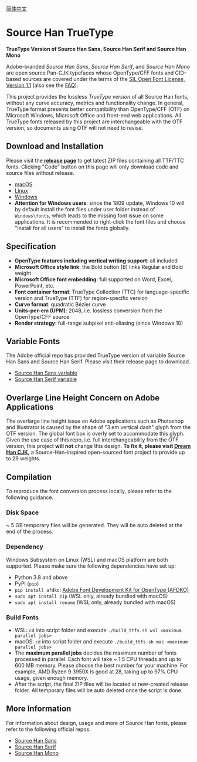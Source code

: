 [简体中文](README.md)

# Source Han TrueType

**TrueType Version of Source Han Sans, Source Han Serif and Source Han Mono**

Adobe-branded *Source Han Sans*, *Source Han Serif*, and *Source Han Mono* are open source Pan-CJK typefaces whose OpenType/CFF fonts and CID-based sources are covered under the terms of the [SIL Open Font License, Version 1.1](http://scripts.sil.org/OFL) (also see the [FAQ](http://scripts.sil.org/cms/scripts/page.php?item_id=OFL-FAQ_web)).

This project provides the lossless *TrueType version* of all Source Han fonts, without any curve accuracy, metrics and functionality change. In general, TrueType format presents better compatibility than OpenType/CFF (OTF) on Microsoft Windows, Microsoft Office and front-end web applications. All TrueType fonts released by this project are interchangeable with the OTF version, so documents using OTF will not need to revise.


## Download and Installation

Please visit the [**release page**](https://github.com/Pal3love/Source-Han-TrueType/releases) to get latest ZIP files containing all TTF/TTC fonts. Clicking "Code" button on this page will only download code and source files without release.

* [macOS](https://support.apple.com/en-us/HT201749)
* [Linux](https://github.com/adobe-fonts/source-code-pro/issues/17#issuecomment-8967116)
* [Windows](https://www.microsoft.com/en-us/Typography/TrueTypeInstall.aspx)
* **Attention for Windows users**: since the 1809 update, Windows 10 will by default install the font files under user folder instead of `Windows\fonts`, which leads to the missing font issue on some applications. It is recommended to right-click the font files and choose "Install for all users" to install the fonts globally.


## Specification

* **OpenType features including vertical writing support**: all included
* **Microsoft Office style link**: the Bold button (B) links Regular and Bold weight
* **Microsoft Office font embedding**: full supported on Word, Excel, PowerPoint, etc.
* **Font container format**: TrueType Collection (TTC) for language-specific version and TrueType (TTF) for region-specific version
* **Curve format**: quadratic Bézier curve
* **Units-per-em (UPM)**: 2048, i.e. lossless conversion from the OpenType/CFF source
* **Render strategy**: full-range subpixel anti-aliasing (since Windows 10)


## Variable Fonts

The Adobe official repo has provided TrueType version of variable Source Han Sans and Source Han Serif. Please visit their release page to download.

* [Source Han Sans variable](https://github.com/adobe-fonts/source-han-sans/releases)
* [Source Han Serif variable](https://github.com/adobe-fonts/source-han-serif/releases)


## Overlarge Line Height Concern on Adobe Applications

The overlarge line height issue on Adobe applications such as Photoshop and Illustrator is caused by the shape of "3 em vertical dash" glyph from the OTF version. The global font box is overly set to accommodate this glyph. Given the use case of this repo, i.e. full interchangeability from the OTF version, this project **will not** change this design. **To fix it, please visit [Dream Han CJK](https://github.com/Pal3love/dream-han-cjk),** a Source-Han-inspired open-sourced font project to provide up to 29 weights.


## Compilation

To reproduce the font conversion process locally, please refer to the following guidance.

### Disk Space

~ 5 GB temporary files will be generated. They will be auto deleted at the end of the process.

### Dependency

Windows Subsystem on Linux (WSL) and macOS platform are both supported. Please make sure the following dependencies have set up:

* Python 3.8 and above
* PyPI (`pip`)
* `pip install afdko`: [Adobe Font Development Kit for OpenType (AFDKO)](https://github.com/adobe-type-tools/afdko)
* `sudo apt install zip` (WSL only, already bundled with macOS)
* `sudo apt install rename` (WSL only, already bundled with macOS)

### Build Fonts

* WSL: `cd` into script folder and execute `./build_ttfs.sh wsl <maximum parallel jobs>`
* macOS: `cd` into script folder and execute `./build_ttfs.sh mac <maximum parallel jobs>`
* The **maximum parallel jobs** decides the maximum number of fonts processed in parallel. Each font will take ~ 1.5 CPU threads and up to 600 MB memory. Please choose the best number for your machine. For example, AMD Ryzen 9 3950X is good at 28, taking up to 97% CPU usage, given enough memory.
* After the script, the final ZIP files will be located at new-created release folder. All temporary files will be auto deleted once the script is done.


## More Information

For information about design, usage and more of Source Han fonts, please refer to the following official repos.

* [Source Han Sans](https://github.com/adobe-fonts/source-han-sans)
* [Source Han Serif](https://github.com/adobe-fonts/source-han-serif)
* [Source Han Mono](https://github.com/adobe-fonts/source-han-mono)
